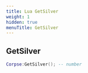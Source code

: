 ```yaml
---
title: Lua GetSilver
weight: 1
hidden: true
menuTitle: GetSilver
---
```

## GetSilver
```lua
Corpse:GetSilver(); -- number
```